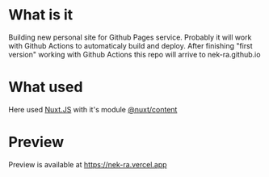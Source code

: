 # What is it

Building new personal site for Github Pages service.
Probably it will work with Github Actions to automaticaly build and deploy.
After finishing "first version" working with Github Actions this repo will arrive to nek-ra.github.io

# What used

Here used [Nuxt.JS](https://nuxtjs.org/) with it's module [@nuxt/content](https://content.nuxtjs.org/)

# Preview

Preview is available at https://nek-ra.vercel.app